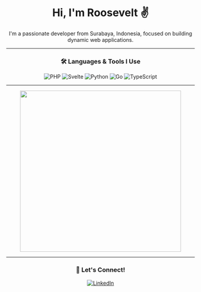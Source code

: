 <div align="center">

# Hi, I'm Roosevelt ✌️

I'm a passionate developer from Surabaya, Indonesia, focused on building dynamic web applications.

---

### 🛠️ Languages & Tools I Use

<p>
    <img src="https://img.shields.io/badge/PHP-777BB4?style=for-the-badge&logo=php&logoColor=white" alt="PHP"/>
    <img src="https://img.shields.io/badge/Svelte-4A4A55?style=for-the-badge&logo=svelte&logoColor=FF3E00" alt="Svelte"/>
    <img src="https://img.shields.io/badge/Python-3776AB?style=for-the-badge&logo=python&logoColor=white" alt="Python"/>
    <img src="https://img.shields.io/badge/Go-00ADD8?style=for-the-badge&logo=go&logoColor=white" alt="Go"/>
    <img src="https://img.shields.io/badge/TypeScript-3178C6?style=for-the-badge&logo=typescript&logoColor=white" alt="TypeScript"/>
</p>

---

<a href="https://github.com/Roosevelttt"><img src="https://github-readme-stats-rho-black-12.vercel.app/api/top-langs/?username=Roosevelttt&layout=compact&theme=github_dark&langs_count=6&hide_title=true" width="430"/></a>

---

### 🤝 Let's Connect!

<p>
<a href="https://linkedin.com/in/roosevelttt" target="_blank"><img src="https://img.shields.io/badge/LinkedIn-0077B5?style=for-the-badge&logo=linkedin&logoColor=white" alt="LinkedIn"/></a>

</div>